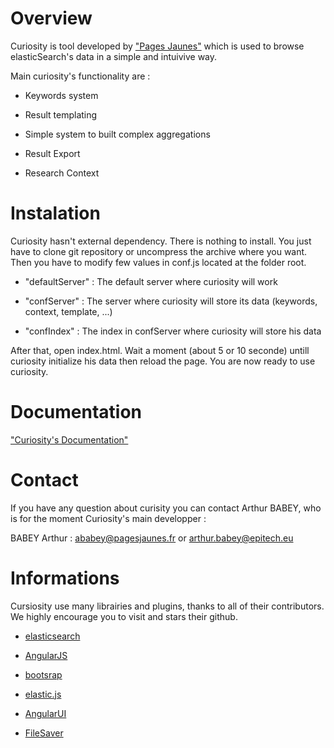 Overview 
========

Curiosity is tool developed by ["Pages Jaunes"](http://www.pagesjaunes.fr/) which is used to browse elasticSearch's data in a simple and intuivive way.

Main curiosity's functionality are : 

* Keywords system

* Result templating 

* Simple system to built complex aggregations

* Result Export

* Research Context

Instalation 
===========

Curiosity hasn't external dependency. There is nothing to install. You just have to clone git repository or uncompress the archive where you want. 
Then you have to modify few values in conf.js located at the folder root.

* "defaultServer" : The default server where curiosity will work

* "confServer" : The server where curiosity will store its data (keywords, context, template, ...)

* "confIndex" : The index in confServer where curiosity will store his data

After that, open index.html. Wait a moment (about 5 or 10 seconde) untill curiosity initialize his data then reload the page. You are now ready to use curiosity.

Documentation
=============

["Curiosity's Documentation"](http://pagesjaunes.github.io/curiosity/)

Contact
=======

If you have any question about curisity you can contact Arthur BABEY, who is for the moment Curiosity's main developper : 

BABEY Arthur : 	ababey@pagesjaunes.fr or arthur.babey@epitech.eu

# Informations

Cursiosity use many librairies and plugins, thanks to all of their contributors. We highly encourage you to visit and stars their github.

* [elasticsearch](https://github.com/elasticsearch/elasticsearch)

* [AngularJS](https://github.com/angular/angular.js)

* [bootsrap](https://github.com/twbs/bootstrap)

* [elastic.js](https://github.com/fullscale/elastic.js)

* [AngularUI](http://angular-ui.github.io/)

* [FileSaver](https://github.com/eligrey/FileSaver.js/)
